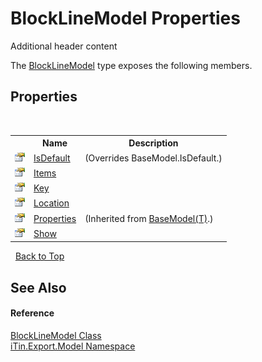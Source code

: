 # BlockLineModel Properties
Additional header content 

The <a href="e4af1c40-c21b-66d0-9ce1-a3396528ac64">BlockLineModel</a> type exposes the following members.


## Properties
&nbsp;<table><tr><th></th><th>Name</th><th>Description</th></tr><tr><td>![Public property](media/pubproperty.gif "Public property")</td><td><a href="e5002c9a-89aa-142a-baeb-de91fba23eb8">IsDefault</a></td><td> (Overrides BaseModel.IsDefault.)</td></tr><tr><td>![Public property](media/pubproperty.gif "Public property")</td><td><a href="b9594222-9619-f22f-2266-8d6bf8569dcb">Items</a></td><td /></tr><tr><td>![Public property](media/pubproperty.gif "Public property")</td><td><a href="d8eb7db6-5ad1-0357-ceae-e2fd46cd5a17">Key</a></td><td /></tr><tr><td>![Public property](media/pubproperty.gif "Public property")</td><td><a href="c95bd161-45ef-6ee1-1a82-4761949d2052">Location</a></td><td /></tr><tr><td>![Public property](media/pubproperty.gif "Public property")</td><td><a href="7e88785e-5670-4515-defa-d3f60ae16111">Properties</a></td><td> (Inherited from <a href="6632f561-4175-f1f2-939c-ac8b10159529">BaseModel(T)</a>.)</td></tr><tr><td>![Public property](media/pubproperty.gif "Public property")</td><td><a href="f2c74958-6ad6-b6ec-9d91-39775d881296">Show</a></td><td /></tr></table>&nbsp;
<a href="#blocklinemodel-properties">Back to Top</a>

## See Also


#### Reference
<a href="e4af1c40-c21b-66d0-9ce1-a3396528ac64">BlockLineModel Class</a><br /><a href="ef57ffcc-e95e-b212-5a46-9aa6f5a3511f">iTin.Export.Model Namespace</a><br />
